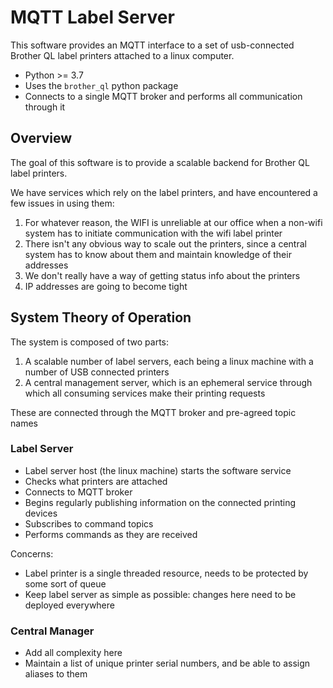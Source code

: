 # MQTT Label Server

This software provides an MQTT interface to a set of usb-connected Brother QL label printers attached to a linux computer.  

* Python >= 3.7
* Uses the `brother_ql` python package
* Connects to a single MQTT broker and performs all communication through it

## Overview

The goal of this software is to provide a scalable backend for Brother QL label printers.

We have services which rely on the label printers, and have encountered a few issues in using them:
1. For whatever reason, the WIFI is unreliable at our office when a non-wifi system has to initiate communication with the wifi label printer
2. There isn't any obvious way to scale out the printers, since a central system has to know about them and maintain knowledge of their addresses
3. We don't really have a way of getting status info about the printers
4. IP addresses are going to become tight

## System Theory of Operation

The system is composed of two parts:
1. A scalable number of label servers, each being a linux machine with a number of USB connected printers
2. A central management server, which is an ephemeral service through which all consuming services make their printing requests

These are connected through the MQTT broker and pre-agreed topic names

### Label Server
* Label server host (the linux machine) starts the software service
* Checks what printers are attached
* Connects to MQTT broker
* Begins regularly publishing information on the connected printing devices
* Subscribes to command topics
* Performs commands as they are received

Concerns:
* Label printer is a single threaded resource, needs to be protected by some sort of queue
* Keep label server as simple as possible: changes here need to be deployed everywhere

### Central Manager
* Add all complexity here
* Maintain a list of unique printer serial numbers, and be able to assign aliases to them
